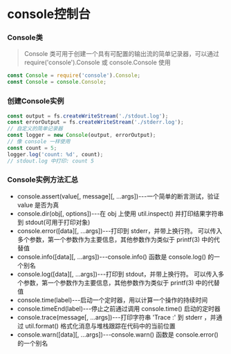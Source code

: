 # console控制台

### Console类
> Console 类可用于创建一个具有可配置的输出流的简单记录器，可以通过 require('console').Console 或 console.Console 使用
```js
const Console = require('console').Console;
const Console = console.Console;
```

### 创建Console实例
```js
const output = fs.createWriteStream('./stdout.log');
const errorOutput = fs.createWriteStream('./stderr.log');
// 自定义的简单记录器
const logger = new Console(output, errorOutput);
// 像 console 一样使用
const count = 5;
logger.log('count: %d', count);
// stdout.log 中打印: count 5
```

### Console实例方法汇总
- console.assert(value[, message][, ...args])---一个简单的断言测试，验证 value 是否为真
- console.dir(obj[, options])---在 obj 上使用 util.inspect() 并打印结果字符串到 stdout(可用于打印对象)
- console.error([data][, ...args])---打印到 stderr，并带上换行符。 可以传入多个参数，第一个参数作为主要信息，其他参数作为类似于 printf(3) 中的代替值
- console.info([data][, ...args])---console.info() 函数是 console.log() 的一个别名
- console.log([data][, ...args])---打印到 stdout，并带上换行符。 可以传入多个参数，第一个参数作为主要信息，其他参数作为类似于 printf(3) 中的代替值
- console.time(label)---启动一个定时器，用以计算一个操作的持续时间
- console.timeEnd(label)---停止之前通过调用 console.time() 启动的定时器
- console.trace(message[, ...args])---打印字符串 'Trace :' 到 stderr ，并通过 util.format() 格式化消息与堆栈跟踪在代码中的当前位置
- console.warn([data][, ...args])---console.warn() 函数是 console.error() 的一个别名
